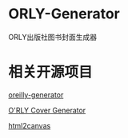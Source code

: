 # ORLY-Generator
ORLY出版社图书封面生成器

# 相关开源项目
[oreilly-generator](https://github.com/jinwyp/oreilly-generator)

[O'RLY Cover Generator](https://github.com/nanmu42/orly)

[html2canvas](https://github.com/niklasvh/html2canvas)